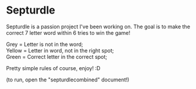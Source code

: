# Septurdle
Septurdle is a passion project I've been working on. The goal is to make the correct 7 letter word within 6 tries to win the game! 

Grey = Letter is not in the word;  
Yellow = Letter in word, not in the right spot;  
Green = Correct letter in the correct spot;  

Pretty simple rules of course, enjoy! :D

(to run, open the "septurdlecombined" document!)
